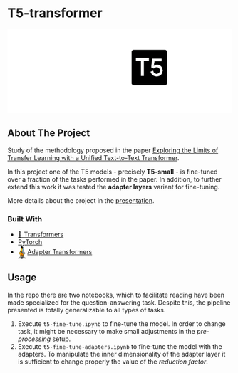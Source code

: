 # T5-transformer
<p align="center">
  <img src="https://github.com/CosimoGiani/T5-transformer/blob/main/images/t5%20framework.gif" style="width:600px;">
</p>

## About The Project
Study of the methodology proposed in the paper [Exploring the Limits of Transfer Learning with a Unified Text-to-Text Transformer](https://arxiv.org/abs/1910.10683).

In this project one of the T5 models - precisely **T5-small** - is fine-tuned over a fraction of the tasks performed in the paper. In addition, to further extend this work it was tested the **adapter layers** variant for fine-tuning. 

More details about the project in the [presentation](presentation.pdf).

### Built With
* [:hugs: Transformers](https://github.com/huggingface/transformers)
* [PyTorch](https://pytorch.org/)
* <img align="center" height="30" src="https://raw.githubusercontent.com/Adapter-Hub/adapter-transformers/master/adapter_docs/logo.png"> [Adapter Transformers](https://github.com/adapter-hub/adapter-transformers)

## Usage
In the repo there are two notebooks, which to facilitate reading have been made specialized for the question-answering task. Despite this, the pipeline presented is totally generalizable to all types of tasks.
1. Execute ```t5-fine-tune.ipynb``` to fine-tune the model. In order to change task, it might be necessary to make small adjustments in the *pre-processing* setup.
2. Execute ```t5-fine-tune-adapters.ipynb``` to fine-tune the model with the adapters. To manipulate the inner dimensionality of the adapter layer it is sufficient to change properly the value of the *reduction factor*.
